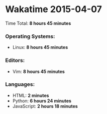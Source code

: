 # Wakatime 2015-04-07

Time Total: **8 hours 45 minutes**

### Operating Systems:
- Linux: **8 hours 45 minutes** 

### Editors:
- Vim: **8 hours 45 minutes** 

### Languages:
- HTML: **2 minutes** 
- Python: **6 hours 24 minutes** 
- JavaScript: **2 hours 18 minutes** 

